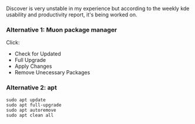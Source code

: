 Discover is very unstable in my experience but according to the weekly kde usability and productivity report, it's being worked on.

### Alternative 1: Muon package manager

Click:
- Check for Updated
- Full Upgrade
- Apply Changes
- Remove Unecessary Packages

### Alternative 2: apt

```
sudo apt update
sudo apt full-upgrade
sudo apt autoremove
sudo apt clean all
```

